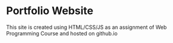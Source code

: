 # Portfolio Website
This site is created using HTML/CSS/JS as an assignment of Web Programming Course and hosted on github.io

